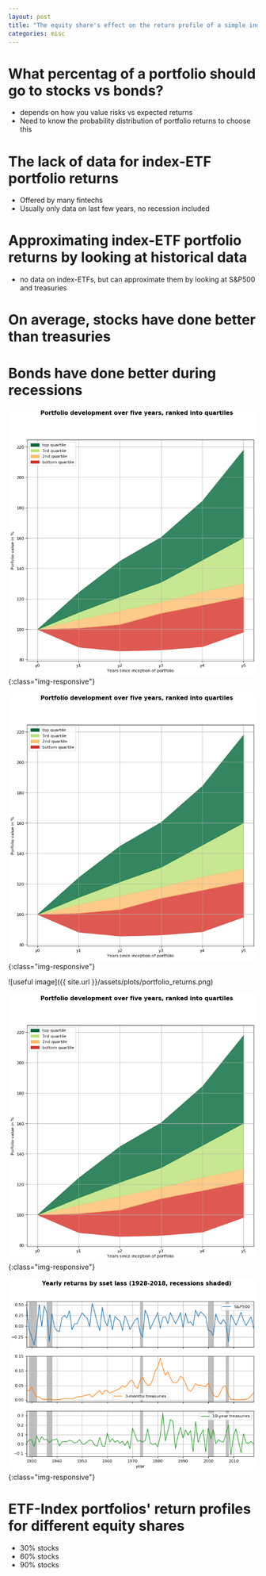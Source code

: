 ```yaml
---
layout: post
title: "The equity share's effect on the return profile of a simple index-ETF portfolio"
categories: misc
---
```


# What percentag of a portfolio should go to stocks vs bonds?
- depends on how you value risks vs expected returns
- Need to know the probability distribution of portfolio returns to choose this

# The lack of data for index-ETF portfolio returns
- Offered by many fintechs
- Usually only data on last few years, no recession included

# Approximating index-ETF portfolio returns by looking at historical data
- no data on index-ETFs, but can approximate them by looking at S&P500 and treasuries

# On average, stocks have done better than treasuries

# Bonds have done better during recessions

![posts_image-title-here8](assets/plots/portfolio_returns.png){:class="img-responsive"}

![posts_image-title-here3](/assets/plots/portfolio_returns.png){:class="img-responsive"}

![useful image]({{ site.url }}/assets/plots/portfolio_returns.png)

![relative_image-title-here4](/_posts/plots/portfolio_returns.png){:class="img-responsive"}

![absolute_image-title-here](https://github.com/matsmaiwald/historical_asset_returns/blob/master/plots/returns_during_recessions.png){:class="img-responsive"}

# ETF-Index portfolios' return profiles for different equity shares
- 30% stocks
- 60% stocks
- 90% stocks
